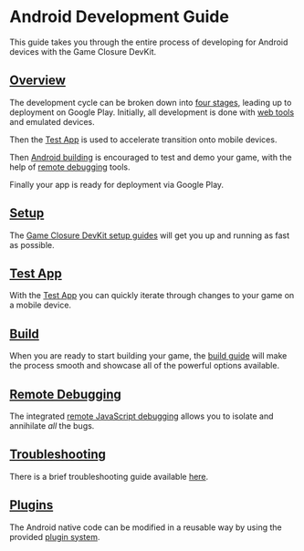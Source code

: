 # Android Development Guide

This guide takes you through the entire process of developing for Android
devices with the Game Closure DevKit.

## [Overview](./android-stages.html)

The development cycle can be broken down into [four
stages](./android-stages.html), leading up to deployment on Google Play.
Initially, all development is done with [web tools](../guide/install.html) and
emulated devices.

Then the [Test App](./android-test-app.html) is used to accelerate transition
onto mobile devices.

Then [Android building](./android-build.html) is encouraged to test and demo
your game, with the help of [remote debugging](./android-remote-debug.html)
tools.

Finally your app is ready for deployment via Google Play.

## [Setup](./android-setup.html)

The [Game Closure DevKit setup guides](./android-setup.html) will get you up
and running as fast as possible.

## [Test App](./android-test-app.html)

With the [Test App](./android-test-app.html) you can quickly iterate through
changes to your game on a mobile device.

## [Build](./android-build.html)

When you are ready to start building your game, the [build
guide](./android-build.html) will make the process smooth and showcase all of
the powerful options available.

## [Remote Debugging](./android-remote-debug.html)

The integrated [remote JavaScript debugging](./android-remote-debug.html)
allows you to isolate and annihilate *all* the bugs.

## [Troubleshooting](./android-troubleshooting.html)

There is a brief troubleshooting guide available
[here](./android-troubleshooting.html).

## [Plugins](./android-plugin.html)

The Android native code can be modified in a reusable way by using the provided
[plugin system](./android-plugin.html).
